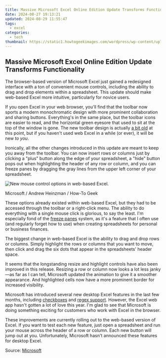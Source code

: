 ```yaml
---
title: Massive Microsoft Excel Online Edition Update Transforms Functionality
date: 2024-08-27 19:13:21
updated: 2024-08-29 11:55:47
tags:
  - excel
categories:
  - tech
thumbnail: https://static1.howtogeekimages.com/wordpress/wp-content/uploads/2024/04/an-excel-spreadsheet-in-the-background-with-the-excel-logo-in-front.jpg
---
```


## Massive Microsoft Excel Online Edition Update Transforms Functionality

The browser-based version of Microsoft Excel just gained a redesigned interface with a ton of convenient mouse controls, including the ability to drag and drop elements within a spreadsheet. This update should make web-based Excel more intuitive, particularly for novice users.

 If you open Excel in your web browser, you'll find that the toolbar now sports a modern monochromatic design with more prominent collaboration and sharing buttons. Everything's in the same place, but the toolbar icons are easier to read, and the horizontal green eyesore that used to sit at the top of the window is gone. The new toolbar design is actually [a bit old](https://techcommunity.microsoft.com/t5/excel-blog/what-s-new-in-excel-april-2024/ba-p/4103549) at this point, but if you haven't used web Excel in a while (or ever), it will be new _to you_.

 Ironically, all the other changes introduced in this update are meant to keep you away from the toolbar. You can now insert rows or columns just by clicking a "plus" button along the edge of your spreadsheet, a "hide" button pops out when highlighting the header of any row or column, and you can freeze panes by dragging the gray lines from the upper left corner of your spreadsheet.

![New mouse control options in web-based Excel.](https://static1.howtogeekimages.com/wordpress/wp-content/uploads/2024/07/2.jpg) 

Microsoft / Andrew Heinzman / How-To Geek

 These options already existed within web-based Excel, but they had to be accessed through the toolbar or a right-click menu. The ability to do everything with a single mouse click is glorious, to say the least. I'm especially fond of the [freeze panes](https://support.microsoft.com/en-us/office/freeze-panes-to-lock-rows-and-columns-dab2ffc9-020d-4026-8121-67dd25f2508f) system, as it's a feature that I often use (and regularly forget how to use) when creating spreadsheets for personal or business finances.

 The biggest change in web-based Excel is the ability to drag and drop rows or columns. Simply highlight the rows or columns that you want to move, then click and drag the six dots that appear in the spreadsheets' header space.

 It seems that the longstanding resize and highlight controls have also been improved in this release. Resizing a row or column now looks a lot less janky—as far as I can tell, Microsoft updated the animation to give it a smoother appearance. And highlighted cells now have a more prominent border for increased visibility.

 Microsoft has introduced several new desktop Excel features in the last few months, including [checkboxes](https://screen-capture.techidaily.com/new-become-a-pro-at-setting-up-vrecorder-fast/) and [regex support](https://extra-tips.techidaily.com/scrutinizing-the-advanced-features-of-dji-phantom-3/). However, the Excel web app hasn't gotten a lot of love this year. I'm glad to see that Microsoft is doing something exciting for customers who work with Excel in the browser.

 These improvements are currently rolling out to the web-based version of Excel. If you want to test each new feature, just open a spreadsheet and run your mouse across the header of a row or column. Each new button will jump out at you. Unfortunately, Microsoft hasn't announced these features for desktop Excel.

 Source: [Microsoft](https://techcommunity.microsoft.com/t5/excel-blog/modernized-excel-grid/ba-p/4176473)

<ins class="adsbygoogle"
     style="display:block"
     data-ad-format="autorelaxed"
     data-ad-client="ca-pub-7571918770474297"
     data-ad-slot="1223367746"></ins>



<ins class="adsbygoogle"
     style="display:block"
     data-ad-client="ca-pub-7571918770474297"
     data-ad-slot="8358498916"
     data-ad-format="auto"
     data-full-width-responsive="true"></ins>
